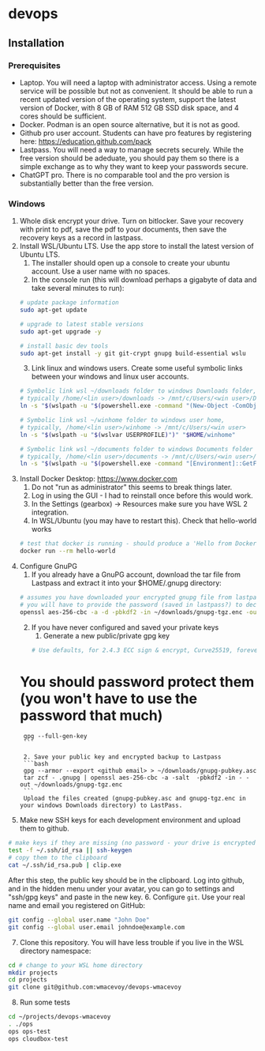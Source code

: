 # devops

## Installation

### Prerequisites

* Laptop. You will need a laptop with administrator access. Using a remote service will be possible but not as
convenient.  It should be able to run a recent updated version of the operating system, support the latest
version of Docker, with 8 GB of RAM 512 GB SSD disk space, and 4 cores should be sufficient.
* Docker.  Podman is an open source alternative, but it is not as good.
* Github pro user account.  Students can have pro features by registering here: https://education.github.com/pack
* Lastpass.  You will need a way to manage secrets securely.  While the free version should be adeduate, you should
pay them so there is a simple exchange as to why they want to keep your passwords secure.
* ChatGPT pro.  There is no comparable tool and the pro version is substantially better than the free version.

### Windows

1. Whole disk encrypt your drive.  Turn on bitlocker.  Save your recovery with print to pdf, save the pdf to your documents, then save the recovery keys as a record in lastpass.
2. Install WSL/Ubuntu LTS.  Use the app store to install the latest version of Ubuntu LTS.
    1. The installer should open up a console to create your ubuntu account.  Use a user name with no spaces.
    2. In the console run (this will download perhaps a gigabyte of data and take several minutes to run):
    ```bash
    # update package information
    sudo apt-get update
    
    # upgrade to latest stable versions
    sudo apt-get upgrade -y
    
    # install basic dev tools
    sudo apt-get install -y git git-crypt gnupg build-essential wslu
    ```
    3. Link linux and windows users.  Create some useful symbolic links between your windows and linux user accounts.
    ```bash
    # Symbolic link wsl ~/downloads folder to windows Downloads folder,
    # typically /home/<lin user>/downloads -> /mnt/c/Users/<win user>/Downloads
    ln -s "$(wslpath -u "$(powershell.exe -command "(New-Object -ComObject Shell.Application).NameSpace('shell:Downloads').Self.Path" | tr -d '\r\n')")" "$HOME/downloads"

    # Symbolic link wsl ~/winhome folder to windows user home,
    # typically, /home/<lin user>/winhome -> /mnt/c/Users/<win user>
    ln -s "$(wslpath -u "$(wslvar USERPROFILE)")" "$HOME/winhome"

    # Symbolic link wsl ~/documents folder to windows Documents folder
    # typically, /home/<lin user>/documents -> /mnt/c/Users/<win user>/documents
    ln -s "$(wslpath -u "$(powershell.exe -command "[Environment]::GetFolderPath('MyDocuments')" | tr -d '\r\n')")" "$HOME/documents"
    ```
3. Install Docker Desktop: https://www.docker.com
    1. Do not "run as administrator" this seems to break things later.
    2. Log in using the GUI - I had to reinstall once before this would work.
    3. In the Settings (gearbox) -> Resources make sure you have WSL 2 integration.
    4. In WSL/Ubuntu (you may have to restart this).  Check that hello-world works
    ```bash
    # test that docker is running - should produce a 'Hello from Docker!' kind of output
    docker run --rm hello-world
    ```
4. Configure GnuPG
    1. If you already have a GnuPG account, download the tar file from Lastpass and extract it into your $HOME/.gnupg directory:
    ```bash
    # assumes you have downloaded your encrypted gnupg file from lastpass to dot-gnupg-tar.enc
    # you will have to provide the password (saved in lastpass?) to decrypt this
    openssl aes-256-cbc -a -d -pbkdf2 -in ~/downloads/gnupg-tgz.enc -out - | tar -C ~ zxvf -
    ```
    2. If you have never configured and saved your private keys
        1. Generate a new public/private gpg key
        ```bash
        # Use defaults, for 2.4.3 ECC sign & encrypt, Curve25519, forever), your full name, and github email.
	# You should password protect them (you won't have to use the password that much)
        gpg --full-gen-key
        ```
	
        2. Save your public key and encrypted backup to Lastpass 
        ```bash
        gpg --armor --export <github email> > ~/downloads/gnupg-pubkey.asc
        tar zcf - .gnupg | openssl aes-256-cbc -a -salt  -pbkdf2 -in - -out ~/downloads/gnupg-tgz.enc
        ```
        Upload the files created (gnupg-pubkey.asc and gnupg-tgz.enc in your windows Downloads directory) to LastPass.
5. Make new SSH keys for each development environment and upload them to github.
```bash
# make keys if they are missing (no password - your drive is encrypted and its only for this laptop)
test -f ~/.ssh/id_rsa || ssh-keygen
# copy them to the clipboard
cat ~/.ssh/id_rsa.pub | clip.exe
```
After this step, the public key should be in the clipboard.  Log into github, and in the hidden menu under your avatar, you can go to settings and "ssh/gpg keys" and paste in the new key.
6. Configure `git`.  Use your real name and email you registered on GitHub:
```bash
git config --global user.name "John Doe"
git config --global user.email johndoe@example.com
```
7. Clone this repository.  You will have less trouble if you live in the WSL directory namespace:
```bash
cd # change to your WSL home directory
mkdir projects
cd projects
git clone git@github.com:wmacevoy/devops-wmacevoy
```

8. Run some tests
```bash
cd ~/projects/devops-wmacevoy
. ./ops
ops ops-test
ops cloudbox-test
```


